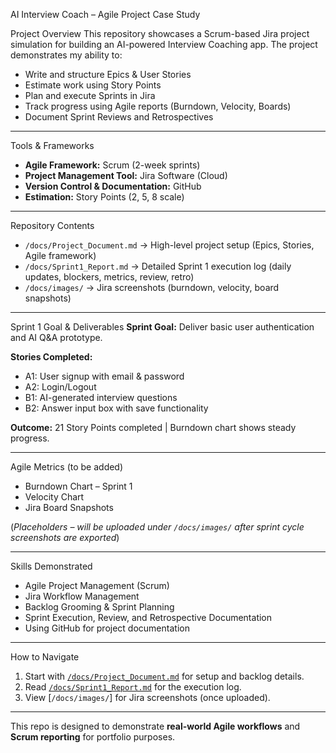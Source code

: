 AI Interview Coach – Agile Project Case Study

Project Overview
This repository showcases a Scrum-based Jira project simulation for building an AI-powered Interview Coaching app.
The project demonstrates my ability to:
- Write and structure Epics & User Stories
- Estimate work using Story Points
- Plan and execute Sprints in Jira
- Track progress using Agile reports (Burndown, Velocity, Boards)
- Document Sprint Reviews and Retrospectives

---

Tools & Frameworks
- **Agile Framework:** Scrum (2-week sprints)
- **Project Management Tool:** Jira Software (Cloud)
- **Version Control & Documentation:** GitHub
- **Estimation:** Story Points (2, 5, 8 scale)

---

Repository Contents
- `/docs/Project_Document.md` → High-level project setup (Epics, Stories, Agile framework)
- `/docs/Sprint1_Report.md` → Detailed Sprint 1 execution log (daily updates, blockers, metrics, review, retro)
- `/docs/images/` → Jira screenshots (burndown, velocity, board snapshots)

---

Sprint 1 Goal & Deliverables
**Sprint Goal:** Deliver basic user authentication and AI Q&A prototype.

**Stories Completed:**
- A1: User signup with email & password
- A2: Login/Logout
- B1: AI-generated interview questions
- B2: Answer input box with save functionality

**Outcome:** 21 Story Points completed | Burndown chart shows steady progress.

---
Agile Metrics (to be added)
- Burndown Chart – Sprint 1
- Velocity Chart
- Jira Board Snapshots

(*Placeholders – will be uploaded under `/docs/images/` after sprint cycle screenshots are exported*)

---

Skills Demonstrated
- Agile Project Management (Scrum)
- Jira Workflow Management
- Backlog Grooming & Sprint Planning
- Sprint Execution, Review, and Retrospective Documentation
- Using GitHub for project documentation

---

How to Navigate
1. Start with [`/docs/Project_Document.md`](./docs/Project_Document.md) for setup and backlog details.
2. Read [`/docs/Sprint1_Report.md`](./docs/Sprint1_Report.md) for the execution log.
3. View [`/docs/images/`] for Jira screenshots (once uploaded).

---

This repo is designed to demonstrate **real-world Agile workflows** and **Scrum reporting** for portfolio purposes.
